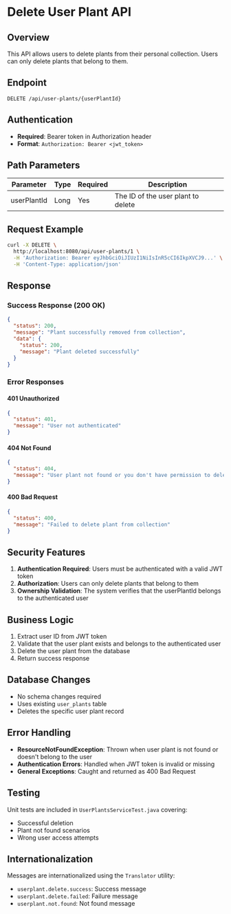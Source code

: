 # Delete User Plant API

## Overview
This API allows users to delete plants from their personal collection. Users can only delete plants that belong to them.

## Endpoint
```
DELETE /api/user-plants/{userPlantId}
```

## Authentication
- **Required**: Bearer token in Authorization header
- **Format**: `Authorization: Bearer <jwt_token>`

## Path Parameters
| Parameter | Type | Required | Description |
|-----------|------|----------|-------------|
| userPlantId | Long | Yes | The ID of the user plant to delete |

## Request Example
```bash
curl -X DELETE \
  http://localhost:8080/api/user-plants/1 \
  -H 'Authorization: Bearer eyJhbGciOiJIUzI1NiIsInR5cCI6IkpXVCJ9...' \
  -H 'Content-Type: application/json'
```

## Response

### Success Response (200 OK)
```json
{
  "status": 200,
  "message": "Plant successfully removed from collection",
  "data": {
    "status": 200,
    "message": "Plant deleted successfully"
  }
}
```

### Error Responses

#### 401 Unauthorized
```json
{
  "status": 401,
  "message": "User not authenticated"
}
```

#### 404 Not Found
```json
{
  "status": 404,
  "message": "User plant not found or you don't have permission to delete it"
}
```

#### 400 Bad Request
```json
{
  "status": 400,
  "message": "Failed to delete plant from collection"
}
```

## Security Features
1. **Authentication Required**: Users must be authenticated with a valid JWT token
2. **Authorization**: Users can only delete plants that belong to them
3. **Ownership Validation**: The system verifies that the userPlantId belongs to the authenticated user

## Business Logic
1. Extract user ID from JWT token
2. Validate that the user plant exists and belongs to the authenticated user
3. Delete the user plant from the database
4. Return success response

## Database Changes
- No schema changes required
- Uses existing `user_plants` table
- Deletes the specific user plant record

## Error Handling
- **ResourceNotFoundException**: Thrown when user plant is not found or doesn't belong to the user
- **Authentication Errors**: Handled when JWT token is invalid or missing
- **General Exceptions**: Caught and returned as 400 Bad Request

## Testing
Unit tests are included in `UserPlantsServiceTest.java` covering:
- Successful deletion
- Plant not found scenarios
- Wrong user access attempts

## Internationalization
Messages are internationalized using the `Translator` utility:
- `userplant.delete.success`: Success message
- `userplant.delete.failed`: Failure message  
- `userplant.not.found`: Not found message 